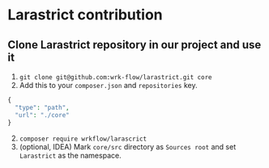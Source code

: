 # Larastrict contribution


## Clone Larastrict repository in our project and use it

1. `git clone git@github.com:wrk-flow/larastrict.git core`
2. Add this to your `composer.json` and `repositories` key.
```php
{
  "type": "path",
  "url": "./core"
}
```
2. `composer require wrkflow/larascrict`
4. (optional, IDEA) Mark `core/src` directory as `Sources root` and set `Larastrict` as the namespace.
